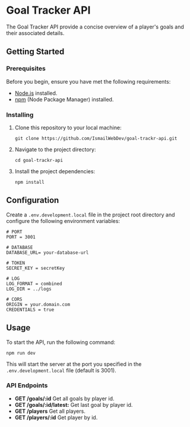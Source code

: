 # Goal Tracker API

The Goal Tracker API provide a concise overview of a player's goals and their associated details.

## Getting Started

### Prerequisites

Before you begin, ensure you have met the following requirements:

- [Node.js](https://nodejs.org/) installed.
- [npm](https://www.npmjs.com/) (Node Package Manager) installed.

### Installing
1. Clone this repository to your local machine:

   ```
   git clone https://github.com/IsmailWebDev/goal-trackr-api.git
   ```

2. Navigate to the project directory:

   ```
   cd goal-trackr-api
   ```

3. Install the project dependencies:

   ```
   npm install
   ```


## Configuration

Create a `.env.development.local` file in the project root directory and configure the following environment variables:

```
# PORT
PORT = 3001

# DATABASE
DATABASE_URL= your-database-url

# TOKEN
SECRET_KEY = secretKey

# LOG
LOG_FORMAT = combined
LOG_DIR = ../logs

# CORS
ORIGIN = your.domain.com
CREDENTIALS = true
```

## Usage

To start the API, run the following command:

```
npm run dev
```
This will start the server at the port you specified in the `.env.development.local` file (default is 3001).

### API Endpoints

- **GET /goals/:id** Get all goals by player id.
- **GET /goals/:id/latest:** Get last goal by player id.
- **GET /players** Get all players.
- **GET /players/:id** Get player by id.
